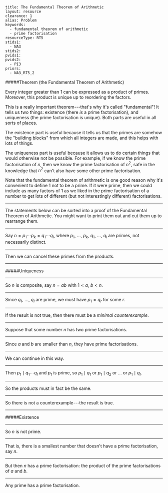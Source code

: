 ````
title: The Fundamental Theorem of Arithmetic
layout: resource
clearance: 1
alias: Problem
keywords:
  - fundamental theorem of arithmetic
  - prime factorisation
resourceType: RT5
stids1:
  - NA3
stids2:
pvids1:
pvids2:
  - PI3
priors:
  - NA3_RT5_2

````

<div class="well">
#####Theorem (the Fundamental Theorem of Arithmetic)

Every integer greater than $1$ can be expressed as a product of primes.  Moreover, this product is unique up to reordering the factors.
</div>

This is a really important theorem---that's why it's called "fundamental"!  It tells us two things: existence (there _is_ a prime factorisation), and uniqueness (the prime factorisation is unique).  Both parts are useful in all sorts of places.  

The existence part is useful because it tells us that the primes are somehow the "building blocks" from which all integers are made, and this helps with lots of things.

The uniqueness part is useful because it allows us to do certain things that would otherwise not be possible.  For example, if we know the prime factorisation of $n$, then we know the prime factorisation of $n^2$, safe in the knowledge that $n^2$ can't also have some other prime factorisation.

Note that the fundamental theorem of arithmetic is one good reason why it's convenient to define $1$ not to be a prime.  If it were prime, then we could include as many factors of $1$ as we liked in the prime factorisation of a number to get lots of different (but not interestingly different) factorisations.

* * *

<div class="well">
The statements below can be sorted into a proof of the Fundamental Theorem of Arithmetic.  You might want to print them out and cut them up to rearrange them.
</div>

* * *

Say $n = p_1 \dotsm p_k = q_1 \dotsm q_l$, where $p_1$, ..., $p_k$, $q_1$, ..., $q_l$ are primes, not necessarily distinct.

* * *

Then we can cancel these primes from the products.

* * *

#####Uniqueness

* * *

So $n$ is composite, say $n = ab$ with $1 < a$, $b < n$.

* * *

Since $q_1$, ..., $q_l$ are prime, we must have $p_1 = q_r$ for some $r$.

* * *

If the result is not true, then there must be a _minimal counterexample_.

* * *

Suppose that some number $n$ has two prime factorisations.

* * *

Since $a$ and $b$ are smaller than $n$, they have prime factorisations.

* * *

We can continue in this way.

* * *

Then $p_1 \mid q_1 \dotsm q_l$ and $p_1$ is prime, so $p_1 \mid q_1$ or $p_1 \mid q_2$ or ... or $p_1 \mid q_l$.

* * *

So the products must in fact be the same.

* * *

So there is not a counterexample---the result is true.

* * *

#####Existence

* * *

So $n$ is not prime.

* * *

That is, there is a smallest number that doesn't have a prime factorisation, say $n$.

* * *

But then $n$ has a prime factorisation: the product of the prime factorisations of $a$ and $b$.

* * *

Any prime has a prime factorisation.
